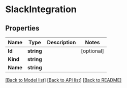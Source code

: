 # SlackIntegration

## Properties

Name | Type | Description | Notes
------------ | ------------- | ------------- | -------------
**Id** | **string** |  | [optional] 
**Kind** | **string** |  | 
**Name** | **string** |  | 

[[Back to Model list]](../README.md#documentation-for-models) [[Back to API list]](../README.md#documentation-for-api-endpoints) [[Back to README]](../README.md)


